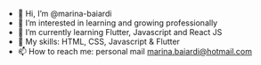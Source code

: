 - 👋 Hi, I’m @marina-baiardi
- 👀 I’m interested in learning and growing professionally
- 🌱 I’m currently learning Flutter, Javascript and React JS
- 💞️ My skills: HTML, CSS, Javascript & Flutter
- 📫 How to reach me: personal mail marina.baiardi@hotmail.com

<!---
marina-baiardi/marina-baiardi is a ✨ special ✨ repository because its `README.md` (this file) appears on your GitHub profile.
You can click the Preview link to take a look at your changes.
--->
